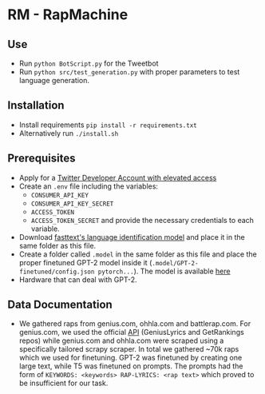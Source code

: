 # RM - RapMachine

## Use

 - Run `python BotScript.py` for the Tweetbot
 - Run `python src/test_generation.py` with proper parameters to test language generation. 


## Installation

- Install requirements `pip install -r requirements.txt`
- Alternatively run `./install.sh`


## Prerequisites

- Apply for a [Twitter Developer Account with elevated access](https://developer.twitter.com/en)
- Create an `.env` file including the variables:
    - `CONSUMER_API_KEY`
    - `CONSUMER_API_KEY_SECRET`
    - `ACCESS_TOKEN`
    - `ACCESS_TOKEN_SECRET`
    and provide the necessary credentials to each variable.
- Download [fasttext's language identification model](https://dl.fbaipublicfiles.com/fasttext/supervised-models/lid.176.bin) and 
  place it in the same folder as this file.
- Create a folder called `.model` in the same folder as this file and place the proper finetuned GPT-2 model inside it 
  (`.model/GPT-2-finetuned/config.json pytorch...`). The model is available [here](https://drive.google.com/drive/folders/116WlytHENvyNia_xZr7GxUEym20SjeQn?usp=sharing)
- Hardware that can deal with GPT-2.


## Data Documentation
 
- We gathered raps from genius.com, ohhla.com and battlerap.com. For genius.com, we used the official [API](https://docs.genius.com/) 
  (GeniusLyrics and GetRankings repos) while genius.com and ohhla.com were scraped using a specifically tailored scrapy scraper.
  In total we gathered ~70k raps which we used for finetuning. GPT-2 was finetuned by creating one large text, while T5 was finetuned
  on prompts. The prompts had the form of `KEYWORDS: <keywords> RAP-LYRICS: <rap text>` which proved to be insufficient for our task.
